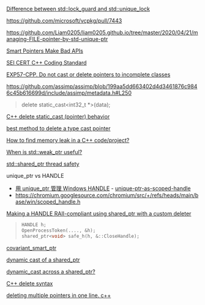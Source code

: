[Difference between std::lock_guard and std::unique_lock](http://jakascorner.com/blog/2016/02/lock_guard-and-unique_lock.html)

https://github.com/microsoft/vcpkg/pull/7443

https://github.com/Liam0205/liam0205.github.io/tree/master/2020/04/21/managing-FILE-pointer-by-std-unique-ptr

[Smart Pointers Make Bad APIs](https://vector-of-bool.github.io/2018/12/02/smart-pointer-apis.html)

[SEI CERT C++ Coding Standard](https://wiki.sei.cmu.edu/confluence/pages/viewpage.action?pageId=88046682)

[EXP57-CPP. Do not cast or delete pointers to incomplete classes](https://wiki.sei.cmu.edu/confluence/display/cplusplus/EXP57-CPP.+Do+not+cast+or+delete+pointers+to+incomplete+classes)

https://github.com/assimp/assimp/blob/199aa5dd663402d4d3461876c9846c45b616699d/include/assimp/metadata.h#L250

> delete static_cast<int32_t *>(data);

[C++ delete static_cast (pointer) behavior](https://stackoverflow.com/questions/2709283/c-delete-static-castvoid-pointer-behavior)

[best method to delete a type cast pointer](https://stackoverflow.com/questions/44162883/best-method-to-delete-a-type-cast-pointer)

[How to find memory leak in a C++ code/project?](https://stackoverflow.com/questions/6261201/how-to-find-memory-leak-in-a-c-code-project)

[When is std::weak_ptr useful?](https://stackoverflow.com/questions/12030650/when-is-stdweak-ptr-useful)

[std::shared_ptr thread safety](https://stackoverflow.com/questions/14482830/stdshared-ptr-thread-safety)

unique_ptr vs HANDLE

- [用 unique_ptr 管理 Windows HANDLE](https://kingsamchen.github.io/2021/06/14/wrap-win32-handle-into-unique-ptr/) - [unique-ptr-as-scoped-handle](https://github.com/kingsamchen/Eureka/tree/master/unique-ptr-as-scoped-handle)
- https://chromium.googlesource.com/chromium/src/+/refs/heads/main/base/win/scoped_handle.h

[Making a HANDLE RAII-compliant using shared_ptr with a custom deleter](https://stackoverflow.com/questions/1562421/making-a-handle-raii-compliant-using-shared-ptr-with-a-custom-deleter)

> ```cpp
> HANDLE h;
> OpenProcessToken(...., &h);
> shared_ptr<void> safe_h(h, &::CloseHandle);
> ```

[covariant_smart_ptr](https://github.com/tschuchortdev/covariant_smart_ptr)

[dynamic cast of a shared_ptr](https://stackoverflow.com/questions/20219385/dynamic-cast-of-a-shared-ptr)

[dynamic_cast across a shared_ptr?](https://stackoverflow.com/questions/23795265/dynamic-cast-across-a-shared-ptr)

[C++ delete syntax](https://stackoverflow.com/questions/3037655/c-delete-syntax)

[deleting multiple pointers in one line. c++](https://stackoverflow.com/questions/15692418/deleting-multiple-pointers-in-one-line-c)
